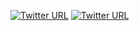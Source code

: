 [![Twitter URL](https://img.icons8.com/ios-glyphs/60/000000/reddit.png)](https://google.com)
[![Twitter URL](https://img.icons8.com/windows/64/000000/twitter.png)](https://google.com)
